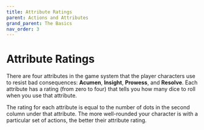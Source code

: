 ```yaml
---
title: Attribute Ratings
parent: Actions and Attributes
grand_parent: The Basics
nav_order: 3
---
```


# Attribute Ratings
There are four attributes in the game system that the player characters use to resist bad consequences: **Acumen**, **Insight**, **Prowess**, and **Resolve**. Each attribute has a rating (from zero to four) that tells you how many dice to roll when you use that attribute.

The rating for each attribute is equal to the number of dots in the second column under that attribute. The more well-rounded your character is with a particular set of actions, the better their attribute rating.
